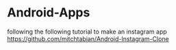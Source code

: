 # Android-Apps
following the following tutorial to make an instagram app
https://github.com/mitchtabian/Android-Instagram-Clone
